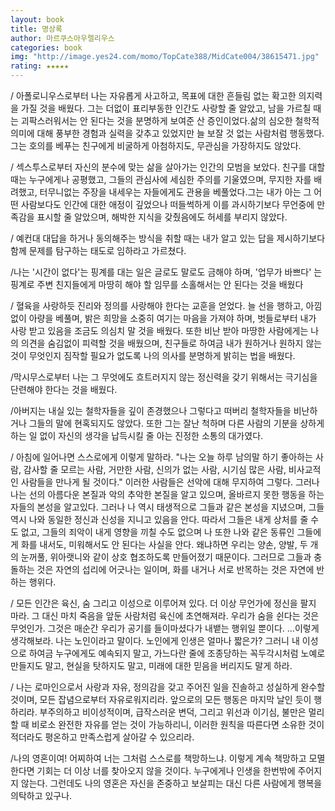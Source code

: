 ```yaml
---
layout: book
title: 명상록
author: 마르쿠스아우렐리우스
categories: book
img: "http://image.yes24.com/momo/TopCate388/MidCate004/38615471.jpg"
rating: ★★★★★
---
```




/ 아폴로니우스로부터 나는 자유롭게 사고하고, 목표에 대한 흔들림 없는 확고한 의지력을 가질 것을 배웠다. 그는 더없이 표리부동한 인간도 사랑할 줄 알았고, 남을 가르칠 때는 괴팍스러워서는 안 된다는 것을 분명하게 보여준 산 증인이었다.삶의 심오한 철학적 의미에 대해 풍부한 경험과 실력을 갖추고 있었지만 늘 보잘 것 없는 사람처럼 행동했다. 그는 호의를 베푸는 친구에게 비굴하게 아첨하지도, 무관심을 가장하지도 않았다.

/ 섹스투스로부터 자신의 분수에 맞는 삶을 살아가는 인간의 모범을 보았다. 친구를 대할 때는 누구에게나 공평했고, 그들의 관심사에 세심한 주의를 기울였으며, 무지한 자를 배려했고, 터무니없는 주장을 내세우는 자들에게도 관용을 베풀었다.그는 내가 아는 그 어떤 사람보다도 인간에 대한 애정이 깊었으나 떠들썩하게 이를 과시하기보다 무언중에 만족감을 표시할 줄 알았으며, 해박한 지식을 갖췄음에도 허세를 부리지 않았다.

/ 예컨대 대답을 하거나 동의해주는 방식을 취할 때는 내가 알고 있는 답을 제시하기보다 함께 문제를 탐구하는 태도로 임하라고 가르쳤다.

/나는 '시간이 없다'는 핑계를 대는 일은 글로도 말로도 금해야 하며, '업무가 바쁘다' 는 핑계로 주변 친지들에게 마땅히 해야 할 임무를 소홀해서는 안 된다는 것을 배웠다


/ 혈육을 사랑하듯 진리와 정의를 사랑해야 한다는 교훈을 얻었다.
늘 선을 행하고, 아낌없이 아량을 베풀며, 밝은 희망을 소중히 여기는 마음을 가져야 하며, 벗들로부터 내가 사랑 받고 있음을 조금도 의심치 말 것을 배웠다. 또한 비난 받아 마땅한 사람에게는 나의 의견을 숨김없이 피력할 것을 배웠으며, 친구들로 하여금 내가 원하거나 원하지 않는 것이 무엇인지 짐작할 필요가 없도록 나의 의사를 분명하게 밝히는 법을 배웠다.

/막시무스로부터 나는 그 무엇에도 흐트러지지 않는 정신력을 갖기 위해서는 극기심을 단련해야 한다는 것을 배웠다.


/아버지는 내실 있는 철학자들을 깊이 존경했으나 그렇다고 떠버리 철학자들을 비난하거나 그들의 말에 현혹되지도 않았다. 또한 그는 잘난 척하며 다른 사람의 기분을 상하게 하는 일 없이 자신의 생각을 납득시킬 줄 아는 진정한 소통의 대가였다.



/ 아침에 일어나면 스스로에게 이렇게 말하라.
"나는 오늘 하루 남의말 하기 좋아하는 사람, 감사할 줄 모르는 사람, 거만한 사람, 신의가 없는 사람, 시기심 많은 사람, 비사교적인 사람들을 만나게 될 것이다." 이러한 사람들은 선악에 대해 무지하여 그렇다. 그러나 나는 선의 아름다운 본질과 악의 추악한 본질을 알고 있으며, 올바르지 못한 행동을 하는 자들의 본성을 알고있다. 그러나 나 역시 태생적으로 그들과 같은 본성을 지녔으며, 그들 역시 나와 동일한 정신과 신성을 지니고 있음을 안다. 따라서 그들은 내게 상처를 줄 수도 없고, 그들의 죄악이 내게 영향을 끼칠 수도 없으며 나 또한 나와 같은 동류인 그들에게 화를 내서도, 미워해서도 안 된다는 사실을 안다. 왜냐하면 우리는 양손, 양발, 두 개의 눈꺼풀, 위아랫니와 같이 상호 협조하도록 만들어졌기 때문이다. 그러므로 그들과 충돌하는 것은 자연의 섭리에 어긋나는 일이며, 화를 내거나 서로 반목하는 것은 자연에 반하는 행위다.


/ 모든 인간은 육신, 숨 그리고 이성으로 이루어져 있다.
더 이상 무언가에 정신을 팔지 마라. 그 대신 마치 죽음을 앞둔 사람처럼 육신에 초연해져라.
우리가 숨을 쉰다는 것은 무엇인가. 그것은 매순간 우리가 공기를 들이마셨다가 내뱉는 행위일 뿐이다.
...이렇게 생각해보라. 나는 노인이라고 말이다. 노인에게 인생은 얼마나 짧은가? 그러니 내 이성으로 하여금 누구에게도 예속되지 말고, 가느다란 줄에 조종당하는 꼭두각시처럼 노예로 만들지도 말고, 현실을 탓하지도 말고, 미래에 대한 믿음을 버리지도 말게 하라.

/ 나는 로마인으로서 사랑과 자유, 정의감을 갖고 주어진 일을 진솔하고 성실하게 완수할 것이며, 모든 잡념으로부터 자유로워지리라. 앞으로의 모든 행동은 마지막 날인 듯이 행하리라. 부주의하고 비이성적이며, 급작스러운 변덕, 그리고 위선과 이기심, 불만은 멀리할 때 비로소 완전한 자유를 얻는 것이 가능하리니, 이러한 원칙을 따른다면 소유한 것이 적더라도 평온하고 만족스럽게 살아갈 수 있으리라.


/나의 영혼이여! 어찌하여 너는 그처럼 스스로를 책망하느냐. 이렇게 계속 책망하고 모멸한다면 기회는 더 이상 너를 찾아오지 않을 것이다. 누구에게나 인생을 한번밖에 주어지지 않는다. 그런데도 나의 영혼은 자신을 존중하고 보살피는 대신 다른 사람에게 행복을 의탁하고 있구나.











